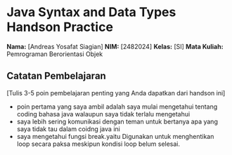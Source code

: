 # Java Syntax and Data Types Handson Practice

**Nama:** [Andreas Yosafat Siagian]
**NIM:** [2482024]
**Kelas:** [SI]
**Mata Kuliah:** Pemrograman Berorientasi Objek

## Catatan Pembelajaran
[Tulis 3-5 poin pembelajaran penting yang Anda dapatkan dari handson ini]
- poin pertama yang saya ambil adalah saya mulai mengetahui tentang coding bahasa
java walaupun saya tidak terlalu mengetahui
- saya lebih sering komunikasi dengan teman untuk bertanya apa yang saya tidak tau dalam coidng java ini
- saya mengetahui fungsi break.yaitu Digunakan untuk menghentikan loop secara paksa meskipun kondisi loop belum selesai.